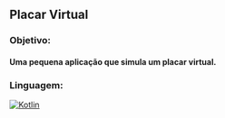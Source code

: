 ## Placar Virtual
### Objetivo: 
#### Uma pequena aplicação que simula um placar virtual.

### Linguagem:
[![Kotlin](https://skillicons.dev/icons?i=kotlin)](https://skillicons.dev)
